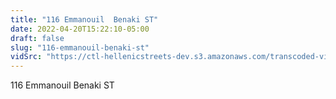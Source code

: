 ```yaml
---
title: "116 Emmanouil  Benaki ST"
date: 2022-04-20T15:22:10-05:00
draft: false
slug: "116-emmanouil-benaki-st"
vidSrc: "https://ctl-hellenicstreets-dev.s3.amazonaws.com/transcoded-videos/116%20Emmanouil%20%20Benaki%20ST.mp4"
---
```


116 Emmanouil  Benaki ST
